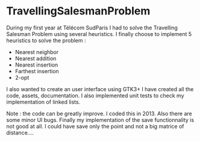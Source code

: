 # TravellingSalesmanProblem
During my first year at Télécom SudParis I had to solve the Travelling
Salesman Problem using several heuristics. I finally choose to implement
5 heuristics to solve the problem :

- Nearest neighbor
- Nearest addition
- Nearest insertion
- Farthest insertion
- 2-opt


I also wanted to create an user interface using GTK3+
I have created all the code, assets, documentation. I also implemented
unit tests to check my implementation of linked lists.

Note : the code can be greatly improve. I coded this in 2013. Also there
are some minor UI bugs. Finally my implementation of the save functionnality
is not good at all. I could have save only the point and not a big matrice
of distance....
